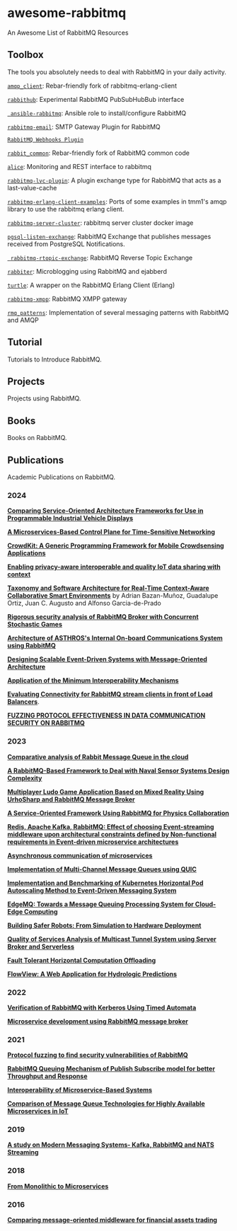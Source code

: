 # awesome-rabbitmq

An Awesome List of RabbitMQ Resources

## Toolbox

The tools you absolutely needs to deal with RabbitMQ in your daily
activity.

[`amqp_client`](https://github.com/jbrisbin/amqp_client):  Rebar-friendly fork of rabbitmq-erlang-client 

[`rabbithub`](https://github.com/tonyg/rabbithub): Experimental RabbitMQ PubSubHubBub interface

[` ansible-rabbitmq`](https://github.com/mrlesmithjr/ansible-rabbitmq): Ansible role to install/configure RabbitMQ 

[`rabbitmq-email`](https://github.com/gotthardp/rabbitmq-email): SMTP Gateway Plugin for RabbitMQ

[`RabbitMQ Webhooks Plugin`](https://github.com/jbrisbin/rabbitmq-webhooks)

[`rabbit_common`](https://github.com/jbrisbin/rabbit_common): Rebar-friendly fork of RabbitMQ common code 

[`alice`](https://github.com/auser/alice): Monitoring and REST interface to rabbitmq

[`rabbitmq-lvc-plugin`](https://github.com/squaremo/rabbitmq-lvc-plugin): A plugin exchange type for RabbitMQ that acts as a last-value-cache

[`rabbitmq-erlang-client-examples`](https://github.com/careo/rabbitmq-erlang-client-examples): Ports of some examples in tmm1's amqp library to use the rabbitmq erlang client. 

[`rabbitmq-server-cluster`](https://github.com/dengyuankai272/rabbitmq-server-cluster): rabbitmq server cluster docker image 

[`pgsql-listen-exchange`](https://github.com/gmr/pgsql-listen-exchange): RabbitMQ Exchange that publishes messages received from PostgreSQL Notifications. 

[` rabbitmq-rtopic-exchange`](https://github.com/rabbitmq/rabbitmq-rtopic-exchange): RabbitMQ Reverse Topic Exchange

[`rabbiter`](https://github.com/tonyg/rabbiter): Microblogging using RabbitMQ and ejabberd

[`turtle`](https://github.com/jlouis/turtle): A wrapper on the RabbitMQ Erlang Client (Erlang)

[`rabbitmq-xmpp`](https://github.com/tonyg/rabbitmq-xmpp): RabbitMQ XMPP gateway

[`rmq_patterns`](https://github.com/videlalvaro/rmq_patterns): Implementation of several messaging patterns with RabbitMQ and AMQP 

## Tutorial

Tutorials to Introduce RabbitMQ.

## Projects

Projects using RabbitMQ.

## Books

Books on RabbitMQ.

## Publications

Academic Publications on RabbitMQ.

### 2024

[**Comparing Service-Oriented Architecture Frameworks for Use in
Programmable Industrial Vehicle
Displays**](https://www.diva-portal.org/smash/get/diva2:1849318/FULLTEXT01.pdf)

[**A Microservices-Based Control Plane for Time-Sensitive
Networking**](https://www.mdpi.com/1999-5903/16/4/120)

[**CrowdKit: A Generic Programming Framework for Mobile Crowdsensing
Applications**](https://www.computer.org/csdl/journal/tm/5555/01/10480220/1VCTEqs748U)

[**Enabling privacy-aware interoperable and quality IoT data sharing
with
context**](https://www.sciencedirect.com/science/article/pii/S0167739X24001109)

[**Taxonomy and Software Architecture for Real-Time Context-Aware
Collaborative Smart
Environments**](https://www.sciencedirect.com/science/article/pii/S254266052400101X)
by Adrian Bazan-Muñoz, Guadalupe Ortiz, Juan C. Augusto and Alfonso
Garcia-de-Prado

[**Rigorous security analysis of RabbitMQ Broker with Concurrent
Stochastic
Games**](https://www.sciencedirect.com/science/article/abs/pii/S2542660524001021)

[**Architecture of ASTHROS's Internal On-board Communications System
using
RabbitMQ**](https://ui.adsabs.harvard.edu/abs/2024AAS...24330125T/abstract)

[**Designing Scalable Event-Driven Systems with Message-Oriented
Architecture**](https://www.worldscientific.com/doi/abs/10.1142/9789811279539_0002)

[**Application of the Minimum Interoperability
Mechanisms**](https://riunet.upv.es/bitstream/handle/10251/203070/Ferri%20-%20%20Application%20of%20the%20Minimum%20Interoperability%20Mechanisms%20MIMS%20Prospective%20Standard%20to%20the%20....pdf?sequence=1)

[**Evaluating Connectivity for RabbitMQ stream clients in front of
Load
Balancers**](https://www.diva-portal.org/smash/record.jsf?pid=diva2%3A1830108&dswid=1504).

[**FUZZING PROTOCOL EFFECTIVENESS IN DATA COMMUNICATION SECURITY ON
RABBITMQ**](https://journal.itts.ac.id/index.php/cyfors/article/download/9/5)

### 2023

[**Comparative analysis of Rabbit Message Queue in the
cloud**](https://www.taylorfrancis.com/chapters/edit/10.1201/9781003436461-11/comparative-analysis-rabbit-message-queue-cloud-ebenesar-anna-bagyam-vivesini-preethi-sowndharya)

[**A RabbitMQ-Based Framework to Deal with Naval Sensor Systems Design
Complexity**](https://link.springer.com/chapter/10.1007/978-3-031-37717-4_62)

[**Multiplayer Ludo Game Application Based on Mixed Reality Using
UrhoSharp and RabbitMQ Message
Broker**](https://ieeexplore.ieee.org/abstract/document/10335266/)

[**A Service-Oriented Framework Using RabbitMQ for Physics
Collaboration**](https://www.proquest.com/openview/b85cdb7ebd5ad1fbf1a8ff3b5d4109bb/1?pq-origsite=gscholar&cbl=18750&diss=y)

[**Redis, Apache Kafka, RabbitMQ: Effect of choosing Event-streaming
middleware upon architectural constraints defined by Non-functional
requirements in Event-driven microservice
architectures**](http://essay.utwente.nl/96127/)

[**Asynchronous communication of
microservices**](https://journals.nmetau.edu.ua/index.php/st/article/view/1227)

[**Implementation of Multi-Channel Message Queues using
QUIC**](https://ieeexplore.ieee.org/abstract/document/10290152)

[**Implementation and Benchmarking of Kubernetes Horizontal Pod
Autoscaling Method to Event-Driven Messaging
System**](https://link.springer.com/chapter/10.1007/978-3-031-46784-4_5)

[**EdgeMQ: Towards a Message Queuing Processing System for Cloud-Edge
Computing**](https://www.academia.edu/download/103797052/63.pdf)

[**Building Safer Robots: From Simulation to Hardware
Deployment**](https://ieeexplore.ieee.org/abstract/document/10242467)

[**Quality of Services Analysis of Multicast Tunnel System using
Server Broker and
Serverless**](https://ieeexplore.ieee.org/abstract/document/10291888)

[**Fault Tolerant Horizontal Computation
Offloading**](https://ieeexplore.ieee.org/abstract/document/10234242)

[**FlowView: A Web Application for Hydrologic
Predictions**](https://scholarcommons.scu.edu/cseng_senior/256/)

### 2022

[**Verification of RabbitMQ with Kerberos Using Timed
Automata**](https://link.springer.com/article/10.1007/s11036-022-01986-8)

[**Microservice development using RabbitMQ message
broker**](https://www.setjournal.com/SET/article/view/19/26)

### 2021

[**Protocol fuzzing to find security vulnerabilities of
RabbitMQ**](https://onlinelibrary.wiley.com/doi/abs/10.1002/cpe.6012)

[**RabbitMQ Queuing Mechanism of Publish Subscribe model for better
Throughput and
Response**](https://ieeexplore.ieee.org/abstract/document/9616722)

[**Interoperability of Microservice-Based
Systems**](https://ieeexplore.ieee.org/abstract/document/9677712)

[**Comparison of Message Queue Technologies for Highly Available
Microservices in
IoT**](https://www.etran.rs/2021/zbornik/Papers/105_RTI_2.6.pdf)

### 2019

[**A study on Modern Messaging Systems- Kafka, RabbitMQ and NATS
Streaming**](https://arxiv.org/abs/1912.03715)


### 2018

[**From Monolithic to
Microservices**](https://ieeexplore.ieee.org/abstract/document/8354415)

### 2016

[**Comparing message-oriented middleware for financial assets
trading**](https://www.diva-portal.org/smash/record.jsf?pid=diva2%3A934286&dswid=6550)


